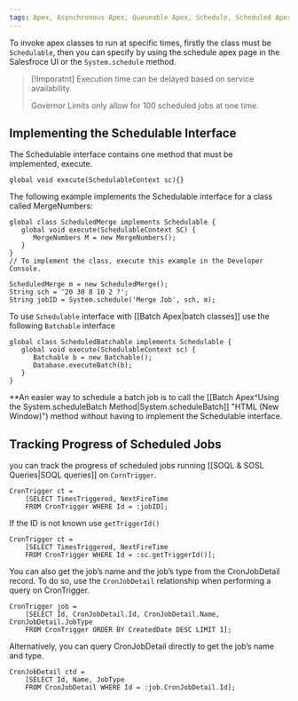 ```yaml
---
tags: Apex, Asynchronous Apex, Queueable Apex, Schedule, Scheduled Apex, Apex Scheduler, Scheduled Jobs, Jobs, Schedulable
---
```


To invoke apex classes to run at specific times, firstly the class must be `Schedulable`, then  you can specify by using the schedule apex page in the Salesfroce UI or the `System.schedule` method. 

> [!Imporatnt]
> Execution time can be delayed based on service availability.
> 
> Governor Limits only allow for 100 scheduled jobs at one time. 

## Implementing the Schedulable Interface

The Schedulable interface contains one method that must be implemented, execute.
```apex
global void execute(SchedulableContext sc){}
```

The following example implements the Schedulable interface for a class called MergeNumbers:
```apex
global class ScheduledMerge implements Schedulable {
   global void execute(SchedulableContext SC) {
      MergeNumbers M = new MergeNumbers(); 
   }
}
// To implement the class, execute this example in the Developer Console.

ScheduledMerge m = new ScheduledMerge();
String sch = '20 30 8 10 2 ?';
String jobID = System.schedule('Merge Job', sch, m);
```

To use `Schedulable` interface with [[Batch Apex|batch classes]] use the following `Batchable` interface
```apex
global class ScheduledBatchable implements Schedulable {
   global void execute(SchedulableContext sc) {
      Batchable b = new Batchable(); 
      Database.executeBatch(b);
   }
}
```
*\*An easier way to schedule a batch job is to call the [[Batch Apex^Using the System.scheduleBatch Method|System.scheduleBatch]] "HTML (New Window)") method without having to implement the Schedulable interface.

## Tracking Progress of Scheduled Jobs
you can track the progress of scheduled jobs running [[SOQL & SOSL Queries|SOQL queries]] on `CornTrigger`.   
```apex
CronTrigger ct = 
    [SELECT TimesTriggered, NextFireTime
    FROM CronTrigger WHERE Id = :jobID];
```
If the ID is not known use `getTriggerId()`
```apex
CronTrigger ct = 
    [SELECT TimesTriggered, NextFireTime
    FROM CronTrigger WHERE Id = :sc.getTriggerId()];
```
You can also get the job’s name and the job’s type from the CronJobDetail record. To do so, use the `CronJobDetail` relationship when performing a query on CronTrigger.
```apex
CronTrigger job = 
    [SELECT Id, CronJobDetail.Id, CronJobDetail.Name, CronJobDetail.JobType 
    FROM CronTrigger ORDER BY CreatedDate DESC LIMIT 1];
```
Alternatively, you can query CronJobDetail directly to get the job’s name and type.
```apex
CronJobDetail ctd = 
    [SELECT Id, Name, JobType 
    FROM CronJobDetail WHERE Id = :job.CronJobDetail.Id];
```
